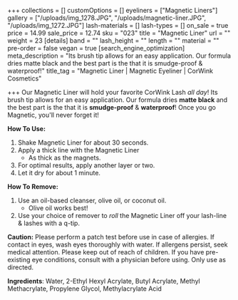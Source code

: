 +++
collections = []
customOptions = []
eyeliners = ["Magnetic Liners"]
gallery = ["/uploads/img_1278.JPG", "/uploads/magnetic-liner.JPG", "/uploads/img_1272.JPG"]
lash-materials = []
lash-types = []
on_sale = true
price = 14.99
sale_price = 12.74
sku = "023"
title = "Magnetic Liner"
url = ""
weight = 23
[details]
band = ""
lash_height = ""
length = ""
material = ""
pre-order = false
vegan = true
[search_engine_optimization]
meta_description = "Its brush tip allows for an easy application. Our formula dries matte black and the best part is the that it is smudge-proof & waterproof!"
title_tag = "Magnetic Liner | Magnetic Eyeliner | CorWink Cosmetics"

+++
Our Magnetic Liner will hold your favorite CorWink Lash _all day_! Its brush tip allows for an easy application. Our formula dries **matte black** and the best part is the that it is **smudge-proof** & **waterproof**! Once you go Magnetic, you'll never forget it!

**How To Use:**

1. Shake Magnetic Liner for about 30 seconds.
2. Apply a thick line with the Magnetic Liner
   * As thick as the magnets.
3. For optimal results, apply another layer or two.
4. Let it dry for about 1 minute.

**How To Remove:**

1. Use an oil-based cleanser, olive oil, or coconut oil.
   * Olive oil works best!
2. Use your choice of remover to _roll_ the Magnetic Liner off your lash-line & lashes with a q-tip.

**Caution:** Please perform a patch test before use in case of allergies. If contact in eyes, wash eyes thoroughly with water. If allergens persist, seek medical attention. Please keep out of reach of children. If you have pre-existing eye conditions, consult with a physician before using. Only use as directed.

**Ingredients**: Water, 2-Ethyl Hexyl Acrylate, Butyl Acrylate, Methyl Methacrylate, Propylene Glycol, Methylacrylate Acid